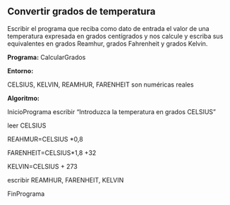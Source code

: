 ## Convertir grados de temperatura ##
Escribir el programa que reciba como dato de entrada el valor de una temperatura expresada en grados centígrados y nos calcule y escriba sus equivalentes en grados Reamhur, grados Fahrenheit y grados Kelvin.

**Programa:** CalcularGrados

**Entorno:**

 CELSIUS, KELVIN, REAMHUR, FARENHEIT son numéricas reales

**Algoritmo:**

InicioPrograma
  escribir “Introduzca la temperatura en grados CELSIUS”

  leer CELSIUS

  REAHMUR=CELSIUS *0,8

  FARENHEIT=CELSIUS*1,8 +32

  KELVIN=CELSIUS + 273

  escribir REAMHUR, FARENHEIT, KELVIN

FinPrograma 
